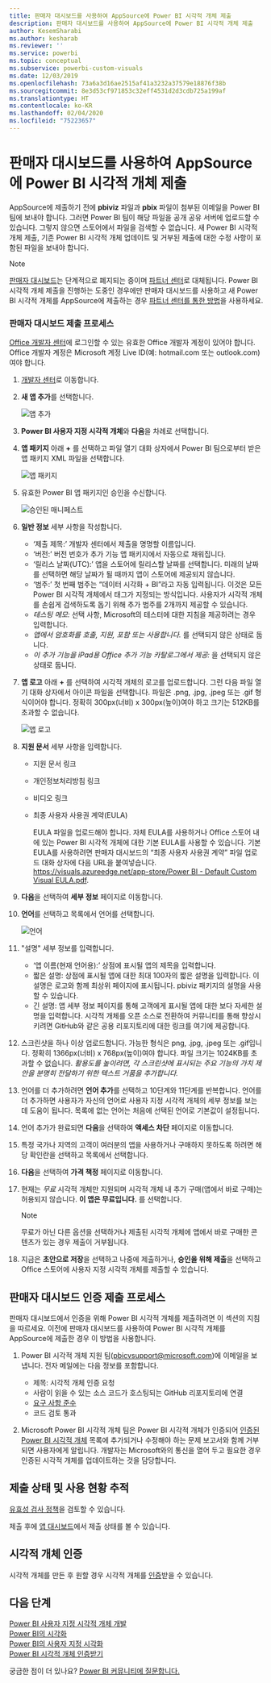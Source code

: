 ```yaml
---
title: 판매자 대시보드를 사용하여 AppSource에 Power BI 시각적 개체 제출
description: 판매자 대시보드를 사용하여 AppSource에 Power BI 시각적 개체 제출
author: KesemSharabi
ms.author: kesharab
ms.reviewer: ''
ms.service: powerbi
ms.topic: conceptual
ms.subservice: powerbi-custom-visuals
ms.date: 12/03/2019
ms.openlocfilehash: 73a6a3d16ae2515af41a3232a37579e18876f38b
ms.sourcegitcommit: 8e3d53cf971853c32eff4531d2d3cdb725a199af
ms.translationtype: HT
ms.contentlocale: ko-KR
ms.lasthandoff: 02/04/2020
ms.locfileid: "75223657"
---
```

# <a name="submit-a-power-bi-visual-to-appsource-using-seller-dashboard"></a>판매자 대시보드를 사용하여 AppSource에 Power BI 시각적 개체 제출

AppSource에 제출하기 전에 **pbiviz** 파일과 **pbix** 파일이 첨부된 이메일을 Power BI 팀에 보내야 합니다. 그러면 Power BI 팀이 해당 파일을 공개 공유 서버에 업로드할 수 있습니다. 그렇지 않으면 스토어에서 파일을 검색할 수 없습니다. 새 Power BI 시각적 개체 제출, 기존 Power BI 시각적 개체 업데이트 및 거부된 제출에 대한 수정 사항이 포함된 파일을 보내야 합니다.

>[!NOTE]
>[판매자 대시보드](https://docs.microsoft.com/office/dev/store/use-the-seller-dashboard-to-submit-to-the-office-store)는 단계적으로 폐지되는 중이며 [파트너 센터](https://docs.microsoft.com/partner-center/)로 대체됩니다. Power BI 시각적 개체 제출을 진행하는 도중인 경우에만 판매자 대시보드를 사용하고 새 Power BI 시각적 개체를 AppSource에 제출하는 경우 [파트너 센터를 통한 방법](office-store.md#submitting-to-appsource)을 사용하세요.

### <a name="seller-dashboard-submission-process"></a>판매자 대시보드 제출 프로세스

[Office 개발자 센터](https://dev.office.com/)에 로그인할 수 있는 유효한 Office 개발자 계정이 있어야 합니다. Office 개발자 계정은 Microsoft 계정 Live ID(예: hotmail.com 또는 outlook.com)여야 합니다.

1. [개발자 센터](https://sellerdashboard.microsoft.com/Application/Summary)로 이동합니다.

2. **새 앱 추가**를 선택합니다.

    ![앱 추가](media/office-store/powerbi-custom-visual-add-an-app.png)

3. **Power BI 사용자 지정 시각적 개체**와 **다음**을 차례로 선택합니다.

4. **앱 패키지** 아래 **+** 를 선택하고 파일 열기 대화 상자에서 Power BI 팀으로부터 받은 앱 패키지 XML 파일을 선택합니다.

    ![앱 패키지](media/office-store/powerbi-custom-visual-apppackage.png)

5. 유효한 Power BI 앱 패키지인 승인을 수신합니다.

    ![승인된 매니페스트](media/office-store/powerbi-custom-visual-manifest-approved.png)

6. **일반 정보** 세부 사항을 작성합니다.

   * ‘제출 제목:’  개발자 센터에서 제출을 명명할 이름입니다.
   * ‘버전:’  버전 번호가 추가 기능 앱 패키지에서 자동으로 채워집니다.
   * ‘릴리스 날짜(UTC):’  앱을 스토어에 릴리스할 날짜를 선택합니다. 미래의 날짜를 선택하면 해당 날짜가 될 때까지 앱이 스토어에 제공되지 않습니다.
   * ‘범주:’  첫 번째 범주는 “데이터 시각화 + BI”라고 자동 입력됩니다. 이것은 모든 Power BI 시각적 개체에서 태그가 지정되는 방식입니다. 사용자가 시각적 개체를 손쉽게 검색하도록 돕기 위해 추가 범주를 2개까지 제공할 수 있습니다.
   * *테스팅 메모:* 선택 사항, Microsoft의 테스터에 대한 지침을 제공하려는 경우 입력합니다.
   * *앱에서 암호화를 호출, 지원, 포함 또는 사용합니다.* 를 선택되지 않은 상태로 둡니다.
   * *이 추가 기능을 iPad용 Office 추가 기능 카탈로그에서 제공:* 을 선택되지 않은 상태로 둡니다.
7. **앱 로고** 아래 **+** 를 선택하여 시각적 개체의 로고를 업로드합니다. 그런 다음 파일 열기 대화 상자에서 아이콘 파일을 선택합니다. 파일은 .png, .jpg, .jpeg 또는 .gif 형식이어야 합니다. 정확히 300px(너비) x 300px(높이)여야 하고 크기는 512KB를 초과할 수 없습니다.

    ![앱 로고](media/office-store/powerbi-custom-visual-app-logo.png)

8. **지원 문서** 세부 사항을 입력합니다.

   * 지원 문서 링크
   * 개인정보처리방침 링크
   * 비디오 링크
   * 최종 사용자 사용권 계약(EULA)

       EULA 파일을 업로드해야 합니다. 자체 EULA를 사용하거나 Office 스토어 내에 있는 Power BI 시각적 개체에 대한 기본 EULA를 사용할 수 있습니다. 기본 EULA를 사용하려면 판매자 대시보드의 “최종 사용자 사용권 계약” 파일 업로드 대화 상자에 다음 URL을 붙여넣습니다. [https://visuals.azureedge.net/app-store/Power BI - Default Custom Visual EULA.pdf](https://visuals.azureedge.net/app-store/Power%20BI%20-%20Default%20Custom%20Visual%20EULA.pdf).

9. **다음**을 선택하여 **세부 정보** 페이지로 이동합니다.

10. **언어**를 선택하고 목록에서 언어를 선택합니다.

    ![언어](media/office-store/powerbi-custom-visual-language.png)

11. "설명" 세부 정보를 입력합니다.

    * ‘앱 이름(현재 언어용):’  상점에 표시될 앱의 제목을 입력합니다.
    * 짧은 설명:  상점에 표시될 앱에 대한 최대 100자의 짧은 설명을 입력합니다. 이 설명은 로고와 함께 최상위 페이지에 표시됩니다. pbiviz 패키지의 설명을 사용할 수 있습니다.
    * 긴 설명:  앱 세부 정보 페이지를 통해 고객에게 표시될 앱에 대한 보다 자세한 설명을 입력합니다. 시각적 개체를 오픈 소스로 전환하여 커뮤니티를 통해 향상시키려면 GitHub와 같은 공용 리포지토리에 대한 링크를 여기에 제공합니다.

12. 스크린샷을 하나 이상 업로드합니다. 가능한 형식은 png, .jpg, .jpeg 또는 .gif입니다. 정확히 1366px(너비) x 768px(높이)여야 합니다. 파일 크기는 1024KB를 초과할 수 없습니다. *활용도를 높이려면, 각 스크린샷에 표시되는 주요 기능의 가치 제안을 분명히 전달하기 위한 텍스트 거품을 추가합니다.*

12. 언어를 더 추가하려면 **언어 추가**를 선택하고 10단계와 11단계를 반복합니다. 언어를 더 추가하면 사용자가 자신의 언어로 사용자 지정 시각적 개체의 세부 정보를 보는 데 도움이 됩니다. 목록에 없는 언어는 처음에 선택된 언어로 기본값이 설정됩니다.

13. 언어 추가가 완료되면 **다음**을 선택하여 **액세스 차단** 페이지로 이동합니다.

14. 특정 국가나 지역의 고객이 여러분의 앱을 사용하거나 구매하지 못하도록 하려면 해당 확인란을 선택하고 목록에서 선택합니다.

15. **다음**을 선택하여 **가격 책정** 페이지로 이동합니다.

16. 현재는 *무료* 시각적 개체만 지원되며 시각적 개체 내 추가 구매(앱에서 바로 구매)는 허용되지 않습니다. **이 앱은 무료입니다.** 를 선택합니다.

    > [!NOTE]
    > 무료가 아닌 다른 옵션을 선택하거나 제출된 시각적 개체에 앱에서 바로 구매한 콘텐츠가 있는 경우 제출이 거부됩니다.

17. 지금은 **초안으로 저장**을 선택하고 나중에 제출하거나, **승인을 위해 제출**을 선택하고 Office 스토어에 사용자 지정 시각적 개체를 제출할 수 있습니다.

## <a name="seller-dashboard-certification-submission-process"></a>판매자 대시보드 인증 제출 프로세스

판매자 대시보드에서 인증을 위해 Power BI 시각적 개체를 제출하려면 이 섹션의 지침을 따르세요. 이전에 판매자 대시보드를 사용하여 Power BI 시각적 개체를 AppSource에 제출한 경우 이 방법을 사용합니다.

1. Power BI 시각적 개체 지원 팀(pbicvsupport@microsoft.com)에 이메일을 보냅니다. 전자 메일에는 다음 정보를 포함합니다.
    * 제목: 시각적 개체 인증 요청
    * 사람이 읽을 수 있는 소스 코드가 호스팅되는 GitHub 리포지토리에 연결
    * [요구 사항 준수](power-bi-custom-visuals-certified.md#certification-requirements)
    * 코드 검토 통과

2. Microsoft Power BI 시각적 개체 팀은 Power BI 시각적 개체가 인증되어 [인증된 Power BI 시각적 개체](power-bi-custom-visuals-certified.md#certified-power-bi-visuals) 목록에 추가되거나 수정해야 하는 문제 보고서와 함께 거부되면 사용자에게 알립니다. 개발자는 Microsoft와의 통신을 열어 두고 필요한 경우 인증된 시각적 개체를 업데이트하는 것을 담당합니다.

## <a name="tracking-submission-status-and-usage"></a>제출 상태 및 사용 현황 추적

[유효성 검사 정책](https://dev.office.com/officestore/docs/validation-policies#13-power-bi-custom-visuals)을 검토할 수 있습니다.

제출 후에 [앱 대시보드](https://sellerdashboard.microsoft.com/Application/Summary/)에서 제출 상태를 볼 수 있습니다.

## <a name="certify-your-visual"></a>시각적 개체 인증

시각적 개체를 만든 후 원할 경우 시각적 개체를 [인증](../developer/power-bi-custom-visuals-certified.md)받을 수 있습니다.

## <a name="next-steps"></a>다음 단계

[Power BI 사용자 지정 시각적 개체 개발](visuals/custom-visual-develop-tutorial.md)  
[Power BI의 시각화](../visuals/power-bi-report-visualizations.md)  
[Power BI의 사용자 지정 시각화](../developer/power-bi-custom-visuals.md)  
[Power BI 시각적 개체 인증받기](../developer/power-bi-custom-visuals-certified.md)

궁금한 점이 더 있나요? [Power BI 커뮤니티에 질문합니다.](https://community.powerbi.com/)
